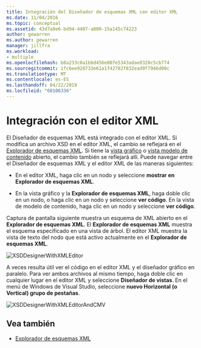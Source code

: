 ```yaml
---
title: Integración del Diseñador de esquemas XML con editor XML
ms.date: 11/04/2016
ms.topic: conceptual
ms.assetid: 43d7a8e6-bd94-4407-a800-15a145c74223
author: gewarren
ms.author: gewarren
manager: jillfra
ms.workload:
- multiple
ms.openlocfilehash: b8a233c0a1bbd456e08fe5343adae8328c5cb774
ms.sourcegitcommit: 1fc6ee928733e61a1f42782f832ead9f7946d00c
ms.translationtype: MT
ms.contentlocale: es-ES
ms.lasthandoff: 04/22/2019
ms.locfileid: "60106336"
---
```

# <a name="integration-with-xml-editor"></a>Integración con el editor XML

El Diseñador de esquemas XML está integrado con el editor XML. Si modifica un archivo XSD en el editor XML, el cambio se reflejará en el [Explorador de esquemas XML](../xml-tools/xml-schema-explorer.md). Si tiene la [vista gráfico](../xml-tools/graph-view.md) o [vista modelo de contenido](../xml-tools/content-model-view.md) abierto, el cambio también se reflejará allí. Puede navegar entre el Diseñador de esquemas XML y el editor XML de las maneras siguientes:

- En el editor XML, haga clic en un nodo y seleccione **mostrar en Explorador de esquemas XML**.

- En la vista gráfico y la **Explorador de esquemas XML**, haga doble clic en un nodo, o haga clic en un nodo y seleccione **ver código**. En la vista de modelo de contenido, haga clic en un nodo y seleccione **ver código**.

Captura de pantalla siguiente muestra un esquema de XML abierto en el **Explorador de esquemas XML**. El **Explorador de esquemas XML** muestra el esquema especificado en una vista de árbol. El editor XML muestra la vista de texto del nodo que está activo actualmente en el **Explorador de esquemas XML**.

![XSDDesignerWithXMLEditor](../xml-tools/media/xsddesignerwithxmleditor.gif)

A veces resulta útil ver el código en el editor XML y el diseñador gráfico en paralelo. Para ver ambos archivos al mismo tiempo, haga doble clic en cualquier lugar en el editor XML y seleccione **Diseñador de vistas**. En el menú de Windows de Visual Studio, seleccione **nuevo Horizontal (o Vertical) grupo de pestañas**.

![XSDDesignerWithXMLEditorAndCMV](../xml-tools/media/xsddesignerwithxmleditorandcmv.gif)

## <a name="see-also"></a>Vea también

- [Explorador de esquemas XML](../xml-tools/xml-schema-explorer.md)